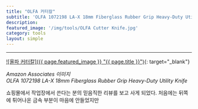 ```yaml
---
title: "OLFA 커터칼"
subtitle: 'OLFA 1072198 LA-X 18mm Fiberglass Rubber Grip Heavy-Duty Utility Knife'
description:
featured_image: '/img/tools/OLFA Cutter Knife.jpg'
category: tools
layout: simple
---
```


***

[![올파 커터칼]({{ page.featured_image }} "{{ page.title }}")](https://amzn.to/3fXDZjC){: target="_blank"}

*Amazon Associates 이미지*<br>
*OLFA 1072198 LA-X 18mm Fiberglass Rubber Grip Heavy-Duty Utility Knife*

쇼핑몰에서 작업장에서 쓴다는 분의 믿음직한 리뷰를 보고 사게 되었다. 처음에는 뒤쪽에 튀어나온 금속 부분이 마음에 안들었지만 
